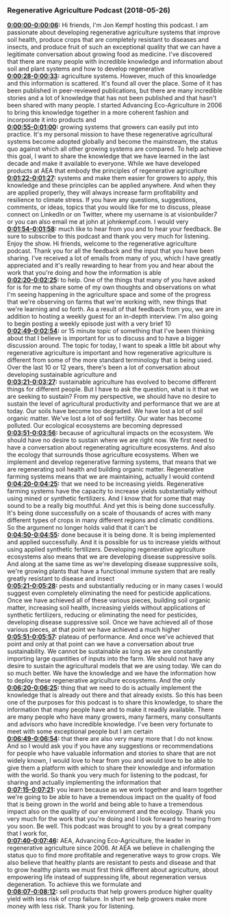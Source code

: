 ### Regenerative Agriculture Podcast  (2018-05-26)
**[0:00:00-0:00:06](https://podcast.vhostevents.com/uncategorized/why-regenerative-agriculture-with-john-kempf/#t=0:00:00):**  Hi friends, I'm Jon Kempf hosting this podcast. I am passionate about developing regenerative  agriculture systems that improve soil health, produce crops that are completely resistant to  diseases and insects, and produce fruit of such an exceptional quality that we can have a legitimate  conversation about growing food as medicine. I've discovered that there are many people with  incredible knowledge and information about soil and plant systems and how to develop regenerative  
**[0:00:28-0:00:33](https://podcast.vhostevents.com/uncategorized/why-regenerative-agriculture-with-john-kempf/#t=0:00:28):**  agriculture systems. However, much of this knowledge and this information is scattered.  It's found all over the place. Some of it has been published in peer-reviewed publications,  but there are many incredible stories and a lot of knowledge that has not been published  and that hasn't been shared with many people. I started Advancing Eco-Agriculture in 2006 to  bring this knowledge together in a more coherent fashion and incorporate it into products and  
**[0:00:55-0:01:00](https://podcast.vhostevents.com/uncategorized/why-regenerative-agriculture-with-john-kempf/#t=0:00:55):**  growing systems that growers can easily put into practice. It's my personal mission to have these  regenerative agricultural systems become adopted globally and become the mainstream, the status  quo against which all other growing systems are compared. To help achieve this goal, I want to  share the knowledge that we have learned in the last decade and make it available to everyone.  While we have developed products at AEA that embody the principles of regenerative agriculture  
**[0:01:22-0:01:27](https://podcast.vhostevents.com/uncategorized/why-regenerative-agriculture-with-john-kempf/#t=0:01:22):**  systems and make them easier for growers to apply, this knowledge and these principles can be applied  anywhere. And when they are applied properly, they will always increase farm profitability and  resilience to climate stress. If you have any questions, suggestions, comments, or ideas,  topics that you would like for me to discuss, please connect on LinkedIn or on Twitter, where  my username is at visionbuilder7 or you can also email me at john at johnkempf.com. I would very  
**[0:01:54-0:01:58](https://podcast.vhostevents.com/uncategorized/why-regenerative-agriculture-with-john-kempf/#t=0:01:54):**  much like to hear from you and to hear your feedback. Be sure to subscribe to this podcast  and thank you very much for listening. Enjoy the show. Hi friends, welcome to the regenerative  agriculture podcast. Thank you for all the feedback and the input that you have been sharing.  I've received a lot of emails from many of you, which I have greatly appreciated and it's really  rewarding to hear from you and hear about the work that you're doing and how the information is able  
**[0:02:20-0:02:25](https://podcast.vhostevents.com/uncategorized/why-regenerative-agriculture-with-john-kempf/#t=0:02:20):**  to help. One of the things that many of you have asked for is for me to share some of my own  thoughts and observations on what I'm seeing happening in the agriculture space and some of  the progress that we're observing on farms that we're working with, new things that we're learning  and so forth. As a result of that feedback from you, we are in addition to hosting a weekly guest  for an in-depth interview. I'm also going to begin posting a weekly episode just with a very brief 10  
**[0:02:49-0:02:54](https://podcast.vhostevents.com/uncategorized/why-regenerative-agriculture-with-john-kempf/#t=0:02:49):**  or 15 minute topic of something that I've been thinking about that I believe is important for us  to discuss and to have a bigger discussion around. The topic for today, I want to speak a little bit  about why regenerative agriculture is important and how regenerative agriculture is different  from some of the more standard terminology that is being used. Over the last 10 or 12 years,  there's been a lot of conversation about developing sustainable agriculture and  
**[0:03:21-0:03:27](https://podcast.vhostevents.com/uncategorized/why-regenerative-agriculture-with-john-kempf/#t=0:03:21):**  sustainable agriculture has evolved to become different things for different people. But I  have to ask the question, what is it that we are seeking to sustain? From my perspective, we should  have no desire to sustain the level of agricultural productivity and performance that we are at today.  Our soils have become too degraded. We have lost a lot of soil organic matter. We've lost a lot of  soil fertility. Our water has become polluted. Our ecological ecosystems are becoming depressed  
**[0:03:51-0:03:56](https://podcast.vhostevents.com/uncategorized/why-regenerative-agriculture-with-john-kempf/#t=0:03:51):**  because of agricultural impacts on the ecosystem. We should have no desire to sustain where we are  right now. We first need to have a conversation about regenerating agriculture ecosystems.  And also the ecology that surrounds those agriculture ecosystems. When we implement and  develop regenerative farming systems, that means that we are regenerating soil health and building  organic matter. Regenerative farming systems means that we are maintaining, actually I would contend  
**[0:04:20-0:04:25](https://podcast.vhostevents.com/uncategorized/why-regenerative-agriculture-with-john-kempf/#t=0:04:20):**  that we need to be increasing yields. Regenerative farming systems have the capacity to increase  yields substantially without using mined or synthetic fertilizers. And I know that for some  that may sound to be a really big mouthful. And yet this is being done successfully. It's being  done successfully on a scale of thousands of acres with many different types of crops in many  different regions and climatic conditions. So the argument no longer holds valid that it can't be  
**[0:04:50-0:04:55](https://podcast.vhostevents.com/uncategorized/why-regenerative-agriculture-with-john-kempf/#t=0:04:50):**  done because it is being done. It is being implemented and applied successfully. And it is  possible for us to increase yields without using applied synthetic fertilizers. Developing  regenerative agriculture ecosystems also means that we are developing disease suppressive soils.  And along at the same time as we're developing disease suppressive soils, we're growing plants  that have a functional immune system that are really greatly resistant to disease and insect  
**[0:05:21-0:05:28](https://podcast.vhostevents.com/uncategorized/why-regenerative-agriculture-with-john-kempf/#t=0:05:21):**  pests and substantially reducing or in many cases I would suggest even completely eliminating the  need for pesticide applications. Once we have achieved all of these various pieces, building  soil organic matter, increasing soil health, increasing yields without applications of synthetic  fertilizers, reducing or eliminating the need for pesticides, developing disease suppressive soil.  Once we have achieved all of those various pieces, at that point we have achieved a much higher  
**[0:05:51-0:05:57](https://podcast.vhostevents.com/uncategorized/why-regenerative-agriculture-with-john-kempf/#t=0:05:51):**  plateau of performance. And once we've achieved that point and only at that point can we have a  conversation about true sustainability. We cannot be sustainable as long as we are constantly  importing large quantities of inputs into the farm. We should not have any desire to sustain  the agricultural models that we are using today. We can do so much better. We have the knowledge  and we have the information how to deploy these regenerative agriculture ecosystems. And the only  
**[0:06:20-0:06:25](https://podcast.vhostevents.com/uncategorized/why-regenerative-agriculture-with-john-kempf/#t=0:06:20):**  thing that we need to do is actually implement the knowledge that is already out there and that  already exists. So this has been one of the purposes for this podcast is to share this  knowledge, to share the information that many people have and to make it readily available.  There are many people who have many growers, many farmers, many consultants and advisors who have  incredible knowledge. I've been very fortunate to meet with some exceptional people but I am certain  
**[0:06:49-0:06:54](https://podcast.vhostevents.com/uncategorized/why-regenerative-agriculture-with-john-kempf/#t=0:06:49):**  that there are also very many more that I do not know. And so I would ask you if you have any  suggestions or recommendations for people who have valuable information and stories to share  that are not widely known, I would love to hear from you and would love to be able to give them  a platform with which to share their knowledge and information with the world. So thank you very  much for listening to the podcast, for sharing and actually implementing the information that  
**[0:07:15-0:07:21](https://podcast.vhostevents.com/uncategorized/why-regenerative-agriculture-with-john-kempf/#t=0:07:15):**  you learn because as we work together and learn together we're going to be able to have a  tremendous impact on the quality of food that is being grown in the world and being able to  have a tremendous impact also on the quality of our environment and the ecology. Thank you very  much for the work that you're doing and I look forward to hearing from you soon. Be well.  This podcast was brought to you by a great company that I work for,  
**[0:07:40-0:07:46](https://podcast.vhostevents.com/uncategorized/why-regenerative-agriculture-with-john-kempf/#t=0:07:40):**  AEA, Advancing Eco-Agriculture, the leader in regenerative agriculture since 2006.  At AEA we believe in challenging the status quo to find more profitable and regenerative ways to  grow crops. We also believe that healthy plants are resistant to pests and disease and that to  grow healthy plants we must first think different about agriculture, about empowering life instead  of suppressing life, about regeneration versus degeneration. To achieve this we formulate and  
**[0:08:07-0:08:12](https://podcast.vhostevents.com/uncategorized/why-regenerative-agriculture-with-john-kempf/#t=0:08:07):**  sell products that help growers produce higher quality yield with less risk of crop failure.  In short we help growers make more money with less risk. Thank you for listening.  